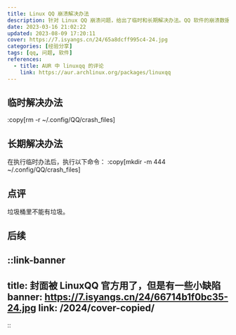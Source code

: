 ```yaml
---
title: Linux QQ 崩溃解决办法
description: 针对 Linux QQ 崩溃问题，给出了临时和长期解决办法。QQ 软件的崩溃数据会影响其正常运行。
date: 2023-03-16 21:02:22
updated: 2023-08-09 17:20:11
cover: https://7.isyangs.cn/24/65a8dcff995c4-24.jpg
categories: [经验分享]
tags: [qq, 问题, 软件]
references:
  - title: AUR 中 linuxqq 的评论
    link: https://aur.archlinux.org/packages/linuxqq
---
```


## 临时解决办法

:copy[rm -r ~/.config/QQ/crash_files]

## 长期解决办法

在执行临时办法后，执行以下命令：
:copy[mkdir -m 444 ~/.config/QQ/crash_files]

## 点评

垃圾桶里不能有垃圾。

## 后续

::link-banner
---
title: 封面被 LinuxQQ 官方用了，但是有一些小缺陷
banner: https://7.isyangs.cn/24/66714b1f0bc35-24.jpg
link: /2024/cover-copied/
---
::
